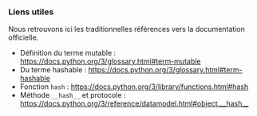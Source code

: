 ### Liens utiles

Nous retrouvons ici les traditionnelles références vers la documentation officielle.

* Définition du terme mutable : <https://docs.python.org/3/glossary.html#term-mutable>
* Du terme hashable : <https://docs.python.org/3/glossary.html#term-hashable>
* Fonction `hash` : <https://docs.python.org/3/library/functions.html#hash>
* Méthode `__hash__` et protocole : <https://docs.python.org/3/reference/datamodel.html#object.__hash__>
